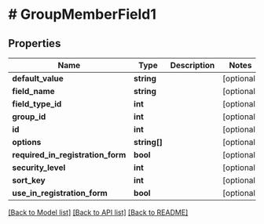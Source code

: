 # # GroupMemberField1

## Properties

Name | Type | Description | Notes
------------ | ------------- | ------------- | -------------
**default_value** | **string** |  | [optional]
**field_name** | **string** |  | [optional]
**field_type_id** | **int** |  | [optional]
**group_id** | **int** |  | [optional]
**id** | **int** |  | [optional]
**options** | **string[]** |  | [optional]
**required_in_registration_form** | **bool** |  | [optional]
**security_level** | **int** |  | [optional]
**sort_key** | **int** |  | [optional]
**use_in_registration_form** | **bool** |  | [optional]

[[Back to Model list]](../../README.md#models) [[Back to API list]](../../README.md#endpoints) [[Back to README]](../../README.md)
